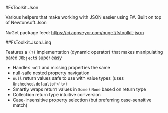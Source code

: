 #FsToolkit.Json

Various helpers that make working with JSON easier using F#. Built on top of Newtonsoft.Json

NuGet package feed: https://ci.appveyor.com/nuget/fstoolkit-json

##FsToolkit.Json.Linq

Features a `(?)` implementation (dynamic operator) that makes manipulating pared `JObject`s super easy
  - Handles `null` and missing properties the same
  - null-safe nested property navigation
  - `null` return values safe to use with value types (uses `Unchecked.defaultof<'t>`)
  - Smartly wraps return values in `Some` / `None` based on return type
  - Collection return type intuitive conversion
  - Case-insensitive property selection (but preferring case-sensitive match) 

